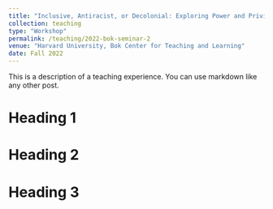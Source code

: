 ```yaml
---
title: "Inclusive, Antiracist, or Decolonial: Exploring Power and Privilege in the Classroom"
collection: teaching
type: "Workshop"
permalink: /teaching/2022-bok-seminar-2
venue: "Harvard University, Bok Center for Teaching and Learning"
date: Fall 2022
---
```


This is a description of a teaching experience. You can use markdown like any other post.

Heading 1
======

Heading 2
======

Heading 3
======
